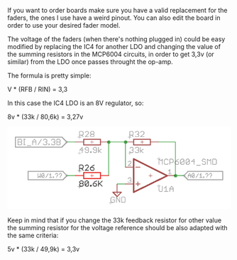 If you want to order boards make sure you have a valid replacement for the faders, the ones I use have a weird pinout. You can also edit the board in order to use your desired fader model.

The voltage of the faders (when there's nothing plugged in) could be easy modified by replacing the IC4 for another LDO and changing the value of the summing resistors in the MCP6004 circuits, in order to get 3,3v (or similar) from the LDO once passes throught the op-amp.

The formula is pretty simple: 

V * (RFB / RIN) = 3,3 

In this case the IC4 LDO is an 8V regulator, so: 

8v * (33k / 80,6k) = 3,27v

![MCP6004 circuit](/mcp6004.png)

Keep in mind that if you change the 33k feedback resistor for other value the summing resistor for the voltage reference should be also adapted with the same criteria: 

5v * (33k / 49,9k) = 3,3v
